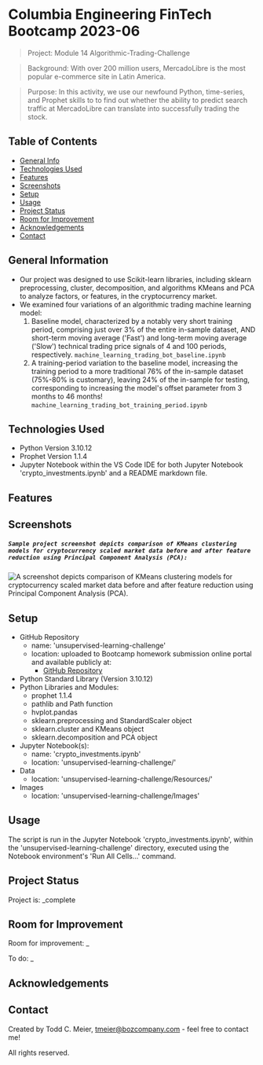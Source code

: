 # Columbia Engineering FinTech Bootcamp 2023-06

> Project: Module 14 Algorithmic-Trading-Challenge

> Background: With over 200 million users, MercadoLibre is the most popular e-commerce site in Latin America.

> Purpose: In this activity, we use our newfound Python, time-series, and Prophet skills to to find out whether the ability to predict search traffic at MercadoLibre can translate into successfully trading the stock.  

## Table of Contents
* [General Info](#general-information)
* [Technologies Used](#technologies-used)
* [Features](#features)
* [Screenshots](#screenshots)
* [Setup](#setup)
* [Usage](#usage)
* [Project Status](#project-status)
* [Room for Improvement](#room-for-improvement)
* [Acknowledgements](#acknowledgements)
* [Contact](#contact)
<!-- * [License](#license) -->

## General Information
- Our project was designed to use Scikit-learn libraries, including sklearn preprocessing, cluster, decomposition, and algorithms KMeans and PCA to analyze factors, or features, in the cryptocurrency market.
- We examined four variations of an algorithmic trading machine learning model:
    1. Baseline model, characterized by a notably very short training period, comprising just over 3% of the entire in-sample dataset, AND short-term moving average ('Fast') and long-term moving average ('Slow') technical trading price signals of 4 and 100 periods, respectively. `machine_learning_trading_bot_baseline.ipynb`
    2. A training-period variation to the baseline model, increasing the training period to a more traditional 76% of the in-sample dataset (75%-80% is customary), leaving 24% of the in-sample for testing, corresponding to increasing the model's offset parameter from 3 months to 46 months!  `machine_learning_trading_bot_training_period.ipynb`


## Technologies Used
- Python Version 3.10.12
- Prophet Version 1.1.4
- Jupyter Notebook within the VS Code IDE for both Jupyter Notebook 'crypto_investments.ipynb' and a README markdown file.

## Features

## Screenshots
##### `Sample project screenshot depicts comparison of KMeans clustering models for cryptocurrency scaled market data before and after feature reduction using Principal Component Analysis (PCA):`

![A screenshot depicts comparison of KMeans clustering models for cryptocurrency scaled market data before and after feature reduction using Principal Component Analysis (PCA).](Images/final_analysis_cluster_comparisons.png)

## Setup
- GitHub Repository
    - name: 'unsupervised-learning-challenge'
    - location: uploaded to Bootcamp homework submission online portal and available publicly at:
        - [GitHub Repository](git@github.com:boz-tcm/unsupervised-learning-challenge.git)
- Python Standard Library (Version 3.10.12)
- Python Libraries and Modules:
    - prophet 1.1.4
    - pathlib and Path function
    - hvplot.pandas
    - sklearn.preprocessing and StandardScaler object
    - sklearn.cluster and KMeans object
    - sklearn.decomposition and PCA object
- Jupyter Notebook(s):
    - name: 'crypto_investments.ipynb'
    - location: 'unsupervised-learning-challenge/'
- Data
    - location: 'unsupervised-learning-challenge/Resources/'
- Images
    - location: 'unsupervised-learning-challenge/Images'

## Usage
The script is run in the Jupyter Notebook 'crypto_investments.ipynb', within the 'unsupervised-learning-challenge' directory, executed using the Notebook environment's 'Run All Cells...' command.

## Project Status
Project is: _complete

## Room for Improvement
Room for improvement:   _

To do:  _

## Acknowledgements

## Contact
Created by Todd C. Meier, tmeier@bozcompany.com - feel free to contact me!

<!-- ## License --> All rights reserved.